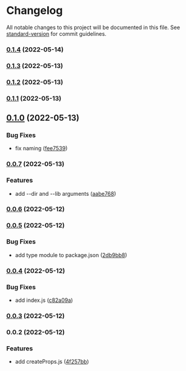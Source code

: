 # Changelog

All notable changes to this project will be documented in this file. See [standard-version](https://github.com/conventional-changelog/standard-version) for commit guidelines.

### [0.1.4](https://github.com/shinokada/createProps/compare/v0.1.3...v0.1.4) (2022-05-14)

### [0.1.3](https://github.com/shinokada/createProps/compare/v0.1.2...v0.1.3) (2022-05-13)

### [0.1.2](https://github.com/shinokada/createProps/compare/v0.1.1...v0.1.2) (2022-05-13)

### [0.1.1](https://github.com/shinokada/createProps/compare/v0.1.0...v0.1.1) (2022-05-13)

## [0.1.0](https://github.com/shinokada/createProps/compare/v0.0.7...v0.1.0) (2022-05-13)

### Bug Fixes

- fix naming ([fee7539](https://github.com/shinokada/createProps/commit/fee7539e93d2b6a00e7cc0e83d4a11a0c83eb132))

### [0.0.7](https://github.com/shinokada/createProps/compare/v0.0.6...v0.0.7) (2022-05-13)

### Features

- add --dir and --lib arguments ([aabe768](https://github.com/shinokada/createProps/commit/aabe7683380280ef7e0fd9710fe71a62b108394a))

### [0.0.6](https://github.com/shinokada/createProps/compare/v0.0.5...v0.0.6) (2022-05-12)

### [0.0.5](https://github.com/shinokada/createProps/compare/v0.0.4...v0.0.5) (2022-05-12)

### Bug Fixes

- add type module to package.json ([2db9bb8](https://github.com/shinokada/createProps/commit/2db9bb8aa685ba1a5ee09d9c38ffbbec8545d845))

### [0.0.4](https://github.com/shinokada/createProps/compare/v0.0.3...v0.0.4) (2022-05-12)

### Bug Fixes

- add index.js ([c82a09a](https://github.com/shinokada/createProps/commit/c82a09a8cdf956e6e6705aac3a65ccc828d41e0d))

### [0.0.3](https://github.com/shinokada/createProps/compare/v0.0.2...v0.0.3) (2022-05-12)

### 0.0.2 (2022-05-12)

### Features

- add createProps.js ([4f257bb](https://github.com/shinokada/createProps/commit/4f257bb1dfeac53fcc7e2b409910ad52521a44b3))
